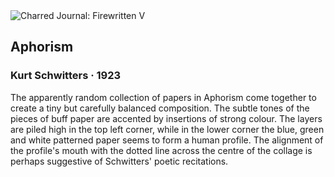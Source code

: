 <div class="artwork-of-the-day">
  <div class="container">
    <div class="img-wrapper">
      <img
        src="https://uploads0.wikiart.org/images/kurt-schwitters/aphorism-1923.jpg!Large.jpg"
        alt="Charred Journal: Firewritten V" />
    </div>
    <div class="artwork-detail">
      <div class="artwork-origin"> 
        <h2 class="artwork-name">Aphorism</h2>
        <h3 class="artist">
          Kurt Schwitters
                    ·  1923
        </h3>
      </div>
      <p class="description">
        <span class="artwork-description-text ng-binding" ng-bind-html="viewModel.ArtworkOfTheDay.Description | unsafe">The apparently random collection of papers in Aphorism come together to create a tiny but carefully balanced composition. The subtle tones of the pieces of buff paper are accented by insertions of strong colour. The layers are piled high in the top left corner, while in the lower corner the blue, green and white patterned paper seems to form a human profile. The alignment of the profile's mouth with the dotted line across the centre of the collage is perhaps suggestive of Schwitters' poetic recitations.</span>
                        <div class="text-shadow-container" ng-show="showShadow" style=""></div>
      </p>
    </div>
  </div>

</div>
